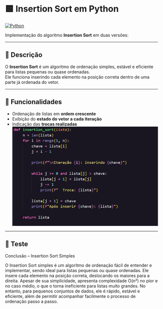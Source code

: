 # 🟦 Insertion Sort em Python

[![Python](https://img.shields.io/badge/Python-3.10+-blue.svg)](https://www.python.org/)

Implementação do algoritmo **Insertion Sort** em duas versões:

---

## 📌 Descrição

O **Insertion Sort** é um algoritmo de ordenação simples, estável e eficiente para listas pequenas ou quase ordenadas.  
Ele funciona inserindo cada elemento na posição correta dentro de uma parte já ordenada do vetor.

---

## 🚀 Funcionalidades

- Ordenação de listas em **ordem crescente**  
- Exibição do **estado do vetor a cada iteração**  
- Indicação das **trocas realizadas**  
![Texto alternativo](img/teste.png)
---

## 🧩 Teste




Conclusão – Insertion Sort Simples

O Insertion Sort simples é um algoritmo de ordenação fácil de entender e implementar, sendo ideal para listas pequenas ou quase ordenadas. Ele insere cada elemento na posição correta, deslocando os maiores para a direita. Apesar de sua simplicidade, apresenta complexidade O(n²) no pior e no caso médio, o que o torna ineficiente para listas muito grandes. No entanto, para pequenos conjuntos de dados, ele é rápido, estável e eficiente, além de permitir acompanhar facilmente o processo de ordenação passo a passo.
